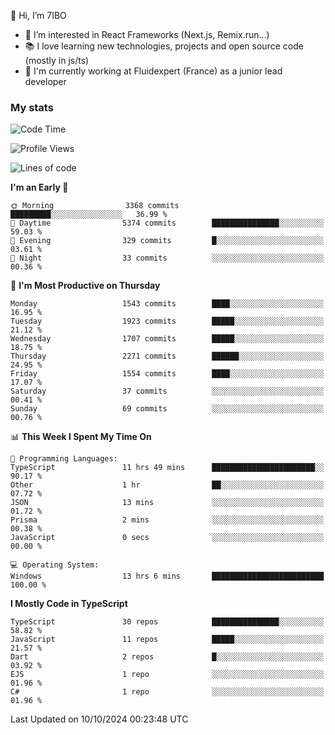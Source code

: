 👋 Hi, I’m 7IBO

- 👀 I’m interested in React Frameworks (Next.js, Remix.run...)
- 📚 I love learning new technologies, projects and open source code (mostly in js/ts)
- 💼 I'm currently working at Fluidexpert (France) as a junior lead developer

### My stats
<!--START_SECTION:waka-->
![Code Time](http://img.shields.io/badge/Code%20Time-796%20hrs%2041%20mins-blue)

![Profile Views](http://img.shields.io/badge/Profile%20Views-0-blue)

![Lines of code](https://img.shields.io/badge/From%20Hello%20World%20I%27ve%20Written-8.9%20million%20lines%20of%20code-blue)

**I'm an Early 🐤** 

```text
🌞 Morning                3368 commits        █████████░░░░░░░░░░░░░░░░   36.99 % 
🌆 Daytime                5374 commits        ███████████████░░░░░░░░░░   59.03 % 
🌃 Evening                329 commits         █░░░░░░░░░░░░░░░░░░░░░░░░   03.61 % 
🌙 Night                  33 commits          ░░░░░░░░░░░░░░░░░░░░░░░░░   00.36 % 
```
📅 **I'm Most Productive on Thursday** 

```text
Monday                   1543 commits        ████░░░░░░░░░░░░░░░░░░░░░   16.95 % 
Tuesday                  1923 commits        █████░░░░░░░░░░░░░░░░░░░░   21.12 % 
Wednesday                1707 commits        █████░░░░░░░░░░░░░░░░░░░░   18.75 % 
Thursday                 2271 commits        ██████░░░░░░░░░░░░░░░░░░░   24.95 % 
Friday                   1554 commits        ████░░░░░░░░░░░░░░░░░░░░░   17.07 % 
Saturday                 37 commits          ░░░░░░░░░░░░░░░░░░░░░░░░░   00.41 % 
Sunday                   69 commits          ░░░░░░░░░░░░░░░░░░░░░░░░░   00.76 % 
```


📊 **This Week I Spent My Time On** 

```text
💬 Programming Languages: 
TypeScript               11 hrs 49 mins      ███████████████████████░░   90.17 % 
Other                    1 hr                ██░░░░░░░░░░░░░░░░░░░░░░░   07.72 % 
JSON                     13 mins             ░░░░░░░░░░░░░░░░░░░░░░░░░   01.72 % 
Prisma                   2 mins              ░░░░░░░░░░░░░░░░░░░░░░░░░   00.38 % 
JavaScript               0 secs              ░░░░░░░░░░░░░░░░░░░░░░░░░   00.00 % 

💻 Operating System: 
Windows                  13 hrs 6 mins       █████████████████████████   100.00 % 
```

**I Mostly Code in TypeScript** 

```text
TypeScript               30 repos            ███████████████░░░░░░░░░░   58.82 % 
JavaScript               11 repos            █████░░░░░░░░░░░░░░░░░░░░   21.57 % 
Dart                     2 repos             █░░░░░░░░░░░░░░░░░░░░░░░░   03.92 % 
EJS                      1 repo              ░░░░░░░░░░░░░░░░░░░░░░░░░   01.96 % 
C#                       1 repo              ░░░░░░░░░░░░░░░░░░░░░░░░░   01.96 % 
```




 Last Updated on 10/10/2024 00:23:48 UTC
<!--END_SECTION:waka-->
